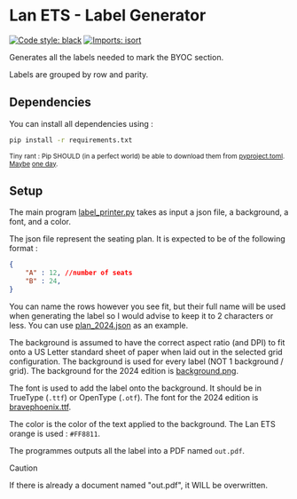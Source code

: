 # Lan ETS - Label Generator

[![Code style: black](https://img.shields.io/badge/code%20style-black-000000.svg)](https://github.com/psf/black) [![Imports: isort](https://img.shields.io/badge/%20imports-isort-%231674b1?style=flat&labelColor=ef8336)](https://pycqa.github.io/isort/)

Generates all the labels needed to mark the BYOC section.

Labels are grouped by row and parity.

## Dependencies

You can install all dependencies using :

```Bash
pip install -r requirements.txt
```

<sub> Tiny rant : Pip SHOULD (in a perfect world) be able to download them from [pyproject.toml](pyproject.toml). [Maybe](https://github.com/pypa/pip/issues/11440#issuecomment-1445119899) [one day](https://peps.python.org/pep-0735/).</sub>

## Setup

The main program [label_printer.py](label_printer.py) takes as input a json file, a background, a font, and a color.

The json file represent the seating plan. It is expected to be of the following format :

```json
{
    "A" : 12, //number of seats
    "B" : 24,
}
```

You can name the rows however you see fit, but their full name will be used when generating the label so I would advise to keep it to 2 characters or less. You can use [plan_2024.json](plan_2024.json) as an example.

The background is assumed to have the correct aspect ratio (and DPI) to fit onto a US Letter standard sheet of paper when laid out in the selected grid configuration. The background is used for every label (NOT 1 background / grid). The background for the 2024 edition is [background.png](background.png).

The font is used to add the label onto the background. It should be in TrueType (``.ttf``) or OpenType (``.otf``). The font for the 2024 edition is [bravephoenix.ttf](bravephoenix.ttf).

The color is the color of the text applied to the background. The Lan ETS orange is used : ``#FF8811``.

The programmes outputs all the label into a PDF named ``out.pdf``.

> [!CAUTION]
> If there is already a document named "out.pdf", it WILL be overwritten.
